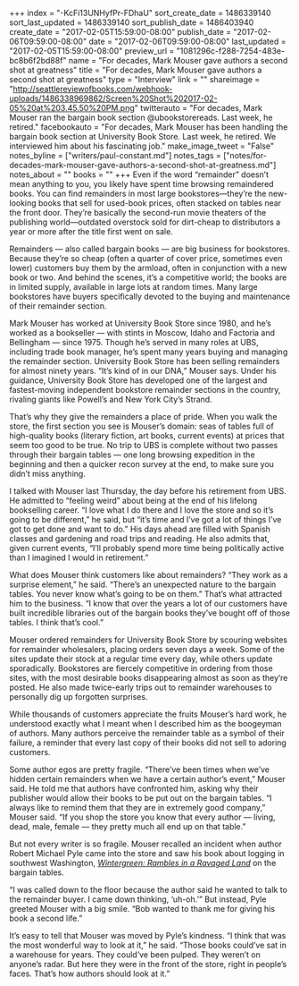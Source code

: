+++
index = "-KcFi13UNHyfPr-FDhaU"
sort_create_date = 1486339140
sort_last_updated = 1486339140
sort_publish_date = 1486403940
create_date = "2017-02-05T15:59:00-08:00"
publish_date = "2017-02-06T09:59:00-08:00"
date = "2017-02-06T09:59:00-08:00"
last_updated = "2017-02-05T15:59:00-08:00"
preview_url = "1081296c-f288-7254-483e-bc8b6f2bd88f"
name = "For decades, Mark Mouser gave authors a second shot at greatness"
title = "For decades, Mark Mouser gave authors a second shot at greatness"
type = "Interview"
link = ""
shareimage = "http://seattlereviewofbooks.com/webhook-uploads/1486338969862/Screen%20Shot%202017-02-05%20at%203.45.50%20PM.png"
twitterauto = "For decades, Mark Mouser ran the bargain book section @ubookstorereads. Last week, he retired."
facebookauto = "For decades, Mark Mouser has been handling the bargain book section at University Book Store. Last week, he retired. We interviewed him about his fascinating job."
make_image_tweet = "False"
notes_byline = ["writers/paul-constant.md"]
notes_tags = ["notes/for-decades-mark-mouser-gave-authors-a-second-shot-at-greatness.md"]
notes_about = ""
books = ""
+++
Even if the word “remainder” doesn’t mean anything to you, you likely have spent time browsing remaindered books. You can find remainders in most large bookstores—they’re the new-looking books that sell for used-book prices, often stacked on tables near the front door. They’re basically the second-run movie theaters of the publishing world—outdated overstock sold for dirt-cheap to distributors a year or more after the title first went on sale.

Remainders — also called bargain books — are big business for bookstores. Because they’re so cheap (often a quarter of cover price, sometimes even lower) customers buy them by the armload, often in conjunction with a new book or two. And behind the scenes, it’s a competitive world; the books are in limited supply, available in large lots at random times. Many large bookstores have buyers specifically devoted to the buying and maintenance of their remainder section.

Mark Mouser has worked at University Book Store since 1980, and he’s worked as a bookseller — with stints in Moscow, Idaho and Factoria and Bellingham — since 1975. Though he’s served in many roles at UBS, including trade book manager, he’s spent many years buying and managing the remainder section. University Book Store has been selling remainders for almost ninety years. “It’s kind of in our DNA,” Mouser says. Under his guidance, University Book Store has developed one of the largest and fastest-moving independent bookstore remainder sections in the country, rivaling giants like Powell’s and New York City’s Strand.

 That’s why they give the remainders a place of pride. When you walk the store, the first section you see is Mouser’s domain: seas of tables full of high-quality books (literary fiction, art books, current events) at prices that seem too good to be true. No trip to UBS is complete without two passes through their bargain tables — one long browsing expedition in the beginning and then a quicker recon survey at the end, to make sure you didn’t miss anything.

I talked with Mouser last Thursday, the day before his retirement from UBS. He admitted to “feeling weird” about being at the end of his lifelong bookselling career. “I love what I do there and I love the store and so it’s going to be different,” he said, but “it’s time and I’ve got a lot of things I’ve got to get done and want to do.” His days ahead are filled with Spanish classes and gardening and road trips and reading. He also admits that, given current events, “I’ll probably spend more time being politically active than I imagined I would in retirement.”

What does Mouser think customers like about remainders? “They work as a surprise element,” he said. “There’s an unexpected nature to the bargain tables. You never know what’s going to be on them.” That’s what attracted him to the business. “I know that over the years a lot of our customers have built incredible libraries out of the bargain books they’ve bought off of those tables. I think that’s cool.”

Mouser ordered remainders for University Book Store by scouring websites for remainder wholesalers, placing orders seven days a week. Some of the sites update their stock at a regular time every day, while others update sporadically. Bookstores are fiercely competitive in ordering from those sites, with the most desirable books disappearing almost as soon as they’re posted. He also made twice-early trips out to remainder warehouses to personally dig up forgotten surprises.

While thousands of customers appreciate the fruits Mouser’s hard work, he understood exactly what I meant when I described him as the boogeyman of authors. Many authors perceive the remainder table as a symbol of their failure, a reminder that every last copy of their books did not sell to adoring customers. 

Some author egos are pretty fragile. “There’ve been times when we’ve hidden certain remainders when we have a certain author’s event,” Mouser said. He told me that authors have confronted him, asking why their publisher would allow their books to be put out on the bargain tables. “I always like to remind them that they are in extremely good company,” Mouser said. “If you shop the store you know that every author — living, dead, male, female — they pretty much all end up on that table.”

 But not every writer is so fragile. Mouser recalled an incident when author Robert Michael Pyle came into the store and saw his book about logging in southwest Washington, [*Wintergreen: Rambles in a Ravaged Land*]( http://www.indiebound.org/book/9781570613104) on the bargain tables. 

“I was called down to the floor because the author said he wanted to talk to the remainder buyer. I came down thinking, ‘uh-oh.’” But instead, Pyle greeted Mouser with a big smile. “Bob wanted to thank me for giving his book a second life.” 

It’s easy to tell that Mouser was moved by Pyle’s kindness. “I think that was the most wonderful way to look at it,” he said. “Those books could’ve sat in a warehouse for years. They could’ve been pulped. They weren’t on anyone’s radar. But here they were in the front of the store, right in people’s faces. That’s how authors should look at it.” 
